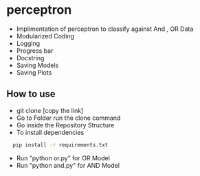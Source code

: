 # perceptron
+ Implimentation of perceptron to classify against And , OR Data
+ Modularized Coding
+ Logging
+ Progress bar
+ Docstring
+ Saving Models
+ Saving Plots

## How to use 
+ git clone [copy the link]
+ Go to Folder run the clone command
+ Go inside the Repository Structure
+ To install dependencies
```bash
  pip install -r requirements.txt
```
+ Run "python or.py" for OR Model
+ Run "python and.py" for AND Model